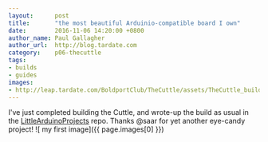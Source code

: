 ```yaml
---
layout:      post
title:       "the most beautiful Arduinio-compatible board I own"
date:        2016-11-06 14:20:00 +0800
author_name: Paul Gallagher
author_url:  http://blog.tardate.com
category:    p06-thecuttle
tags:
- builds
- guides
images:
- http://leap.tardate.com/BoldportClub/TheCuttle/assets/TheCuttle_build.jpg
---
```


I've just completed building the Cuttle, and wrote-up the build as usual in the
[LittleArduinoProjects](https://github.com/tardate/LittleArduinoProjects/tree/master/BoldportClub/TheCuttle)
repo. Thanks @saar for yet another eye-candy project!
![ my first image]({{ page.images[0] }})
